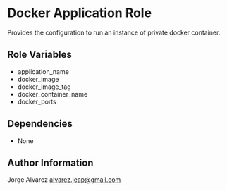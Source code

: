 # **Docker Application Role**

Provides the configuration to run an instance of private docker container.

## **Role Variables**

- application_name
- docker_image
- docker_image_tag
- docker_container_name
- docker_ports

## **Dependencies**

- None

## **Author Information**

Jorge Alvarez <alvarez.jeap@gmail.com>
